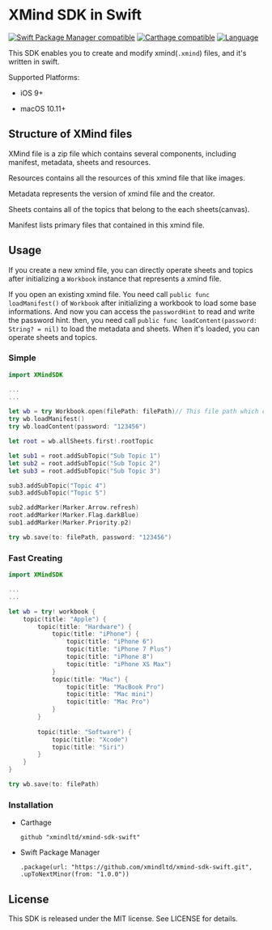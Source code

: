 # XMind SDK in Swift

[![Swift Package Manager compatible](https://img.shields.io/badge/Swift%20Package%20Manager-compatible-brightgreen.svg)](https://github.com/apple/swift-package-manager)
[![Carthage compatible](https://img.shields.io/badge/Carthage-compatible-4BC51D.svg?style=flat)](https://github.com/Carthage/Carthage)
[![Language](https://img.shields.io/badge/language-Swift-orange.svg)]()

This SDK enables you to create and modify xmind(`.xmind`) files, and it's written in swift.

Supported Platforms:

- iOS 9+

- macOS 10.11+

  

## Structure of XMind files

XMind file is a zip file which contains several components, including manifest, metadata, sheets and resources.

Resources contains all the resources of this xmind file that like images.

Metadata represents the version of xmind file and the creator.

Sheets contains all of the topics that belong to the each sheets(canvas).

Manifest lists primary files that contained in this xmind file.



## Usage

If you create a new xmind file, you can directly operate sheets and topics after initializing a `Workbook` instance that represents a xmind file.

If you open an existing xmind file. You need call `public func loadManifest()` of `Workbook` after initializing a workbook to load some base informations. And now you can access the `passwordHint` to read and write the password hint. then, you need call `public func loadContent(password: String? = nil)` to load the metadata and sheets. When it's loaded, you can operate sheets and topics.



### Simple

```swift
import XMindSDK

...
...

let wb = try Workbook.open(filePath: filePath)// This file path which contains an existing xmind file.
try wb.loadManifest()
try wb.loadContent(password: "123456")

let root = wb.allSheets.first!.rootTopic

let sub1 = root.addSubTopic("Sub Topic 1")
let sub2 = root.addSubTopic("Sub Topic 2")
let sub3 = root.addSubTopic("Sub Topic 3")

sub3.addSubTopic("Topic 4")
sub3.addSubTopic("Topic 5")

sub2.addMarker(Marker.Arrow.refresh)
root.addMarker(Marker.Flag.darkBlue)
sub1.addMarker(Marker.Priority.p2)

try wb.save(to: filePath, password: "123456")
```


### Fast Creating

```swift
import XMindSDK

...
...

let wb = try! workbook {
    topic(title: "Apple") {
        topic(title: "Hardware") {
            topic(title: "iPhone") {
                topic(title: "iPhone 6")
                topic(title: "iPhone 7 Plus")
                topic(title: "iPhone 8")
                topic(title: "iPhone XS Max")
            }
            topic(title: "Mac") {
                topic(title: "MacBook Pro")
                topic(title: "Mac mini")
                topic(title: "Mac Pro")
            }
        }
        
        topic(title: "Software") {
            topic(title: "Xcode")
            topic(title: "Siri")
        }
    }
}

try wb.save(to: filePath)
```




### Installation

- Carthage

  ```
  github "xmindltd/xmind-sdk-swift"
  ```

- Swift Package Manager

  ```
  .package(url: "https://github.com/xmindltd/xmind-sdk-swift.git", .upToNextMinor(from: "1.0.0"))
  ```



## License

This SDK is released under the MIT license. See LICENSE for details.
